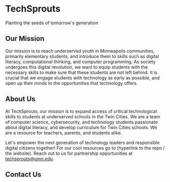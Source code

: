 # TechSprouts
Planting the seeds of tomorrow's generation

## Our Mission
Our mission is to reach underserved youth in Minneapolis communities, primarily elementary students, and introduce them to skills such as digital literacy, computational thinking, and computer programming. As society undergoes this digital revolution, we want to equip students with the necessary skills to make sure that these students are not left behind. It is crucial that we engage students with technology as early as possible, and open up their minds to the opportunities that technology offers.

## About Us
At TechSprouts, our mission is to expand access of critical technological skills to students at underserved schools in the Twin Cities. We are a team of computer science, cybersecurity, and technology students passionate about digital literacy, and develop curriculum for Twin Cities schools. We are a resource for teachers, parents, and students alike.

Let's empower the next generation of technology leaders and responsible digital citizens together! For our cool resources go to (hyperlink to the repo / the website). Reach out to us for partnership opportunities at techsprouts@umn.edu.

## Contact Us